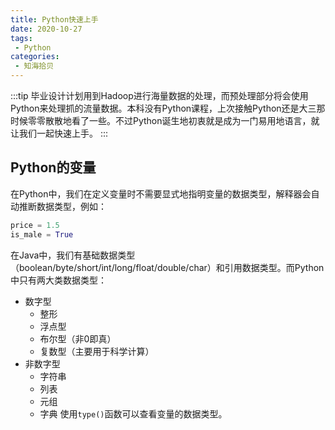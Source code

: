 ```yaml
---
title: Python快速上手
date: 2020-10-27
tags:
 - Python
categories:
 - 知海拾贝
---
```

:::tip
毕业设计计划用到Hadoop进行海量数据的处理，而预处理部分将会使用Python来处理抓的流量数据。本科没有Python课程，上次接触Python还是大三那时候零零散散地看了一些。不过Python诞生地初衷就是成为一门易用地语言，就让我们一起快速上手。
:::
<!-- more -->

## Python的变量
在Python中，我们在定义变量时不需要显式地指明变量的数据类型，解释器会自动推断数据类型，例如：
```python
price = 1.5
is_male = True
```
在Java中，我们有基础数据类型（boolean/byte/short/int/long/float/double/char）和引用数据类型。而Python中只有两大类数据类型：
* 数字型
    * 整形
    * 浮点型
    * 布尔型（非0即真）
    * 复数型（主要用于科学计算）
* 非数字型
    * 字符串
    * 列表
    * 元组
    * 字典
使用`type()`函数可以查看变量的数据类型。